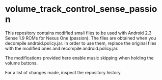 volume_track_control_sense_passion
==================================

This repository contains modified smali files to be used with Android 2.3 Sense 1.9 ROMs for Nexus One (passion). The files are obtained when you decompile android.policy.jar. In order to use them, replace the original files with the modified ones and recompile android.policy.jar.

The modifications provided here enable music skipping when holding the volume buttons.

For a list of changes made, inspect the repository history.

